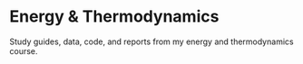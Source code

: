 # Energy & Thermodynamics

Study guides, data, code, and reports from my energy and thermodynamics course.
